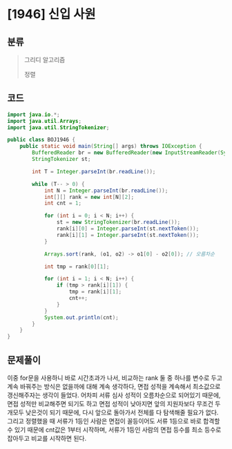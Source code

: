# [1946] 신입 사원

## 분류
> 그리디 알고리즘
>
> 정렬

## 코드
```java
import java.io.*;
import java.util.Arrays;
import java.util.StringTokenizer;

public class BOJ1946 {
    public static void main(String[] args) throws IOException {
        BufferedReader br = new BufferedReader(new InputStreamReader(System.in));
        StringTokenizer st;

        int T = Integer.parseInt(br.readLine());

        while (T-- > 0) {
            int N = Integer.parseInt(br.readLine());
            int[][] rank = new int[N][2];
            int cnt = 1;

            for (int i = 0; i < N; i++) {
                st = new StringTokenizer(br.readLine());
                rank[i][0] = Integer.parseInt(st.nextToken());
                rank[i][1] = Integer.parseInt(st.nextToken());
            }

            Arrays.sort(rank, (o1, o2) -> o1[0] - o2[0]); // 오름차순

            int tmp = rank[0][1];

            for (int i = 1; i < N; i++) {
                if (tmp > rank[i][1]) { 
                    tmp = rank[i][1];
                    cnt++;
                }
            }
            System.out.println(cnt);
        }
    }
}
```

## 문제풀이

이중 for문을 사용하니 바로 시간초과가 나서, 비교하는 rank 둘 중 하나를 변수로 두고 계속 바꿔주는 방식은 없을까에 대해 계속 생각하다, 면접 성적을 계속해서 최소값으로 갱신해주자는 생각이 들었다. 어차피 서류 심사 성적이 오름차순으로 되어있기 때문에, 면접 성적만 비교해주면 되기도 하고 면접 성적이 낮아지면 앞의 지원자보다 무조건 두개모두 낮은것이 되기 때문에, 다시 앞으로 돌아가서 전체를 다 탐색해줄 필요가 없다.
그리고 정렬했을 때 서류가 1등인 사람은 면접이 꼴등이어도 서류 1등으로 바로 합격할 수 있기 때문에 cnt값은 1부터 시작하며, 서류가 1등인 사람의 면접 등수를 최소 등수로 잡아두고 비교를 시작하면 된다.

